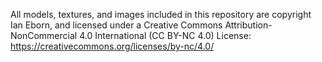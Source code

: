 All models, textures, and images included in this repository are copyright Ian Eborn, and licensed under a Creative Commons Attribution-NonCommercial 4.0 International (CC BY-NC 4.0) License:
 https://creativecommons.org/licenses/by-nc/4.0/
